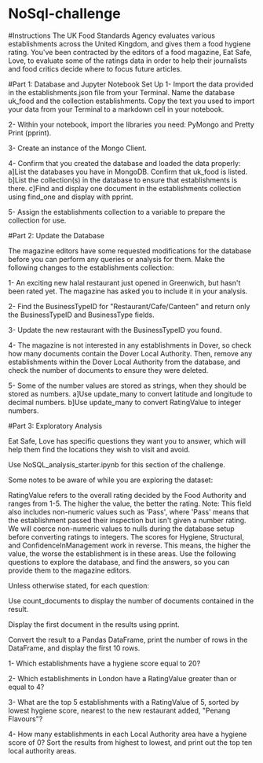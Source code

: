 # NoSql-challenge

#Instructions
The UK Food Standards Agency evaluates various establishments across the United Kingdom, and gives them a food hygiene rating. You've been contracted by the editors of a food magazine, Eat Safe, Love, to evaluate some of the ratings data in order to help their journalists and food critics decide where to focus future articles.

#Part 1: Database and Jupyter Notebook Set Up
1- Import the data provided in the establishments.json file from your Terminal. Name the database uk_food and the collection establishments. Copy the text you used to import your data from your Terminal to a markdown cell in your notebook.

2- Within your notebook, import the libraries you need: PyMongo and Pretty Print (pprint).

3- Create an instance of the Mongo Client.

4- Confirm that you created the database and loaded the data properly:
  a]List the databases you have in MongoDB. Confirm that uk_food is listed.
  b]List the collection(s) in the database to ensure that establishments is there.
  c]Find and display one document in the establishments collection using find_one and display with pprint.
  
5- Assign the establishments collection to a variable to prepare the collection for use.

#Part 2: Update the Database

The magazine editors have some requested modifications for the database before you can perform any queries or analysis for them. Make the following changes to the establishments collection:

1- An exciting new halal restaurant just opened in Greenwich, but hasn't been rated yet. The magazine has asked you to include it in your analysis.

2- Find the BusinessTypeID for "Restaurant/Cafe/Canteen" and return only the BusinessTypeID and BusinessType fields.

3- Update the new restaurant with the BusinessTypeID you found.

4- The magazine is not interested in any establishments in Dover, so check how many documents contain the Dover Local Authority. Then, remove any establishments within the Dover Local Authority from the database, and check the number of documents to ensure they were deleted.

5- Some of the number values are stored as strings, when they should be stored as numbers.
  a]Use update_many to convert latitude and longitude to decimal numbers.
  b]Use update_many to convert RatingValue to integer numbers.

#Part 3: Exploratory Analysis

Eat Safe, Love has specific questions they want you to answer, which will help them find the locations they wish to visit and avoid.

Use NoSQL_analysis_starter.ipynb for this section of the challenge.

Some notes to be aware of while you are exploring the dataset:

RatingValue refers to the overall rating decided by the Food Authority and ranges from 1-5. The higher the value, the better the rating.
Note: This field also includes non-numeric values such as 'Pass', where 'Pass' means that the establishment passed their inspection but isn't given a number rating. We will coerce non-numeric values to nulls during the database setup before converting ratings to integers.
The scores for Hygiene, Structural, and ConfidenceInManagement work in reverse. This means, the higher the value, the worse the establishment is in these areas.
Use the following questions to explore the database, and find the answers, so you can provide them to the magazine editors.

Unless otherwise stated, for each question:

Use count_documents to display the number of documents contained in the result.

Display the first document in the results using pprint.

Convert the result to a Pandas DataFrame, print the number of rows in the DataFrame, and display the first 10 rows.

1- Which establishments have a hygiene score equal to 20?

2- Which establishments in London have a RatingValue greater than or equal to 4?

3- What are the top 5 establishments with a RatingValue of 5, sorted by lowest hygiene score, nearest to the new restaurant added, "Penang Flavours"?

4- How many establishments in each Local Authority area have a hygiene score of 0? Sort the results from highest to lowest, and print out the top ten local authority areas.
